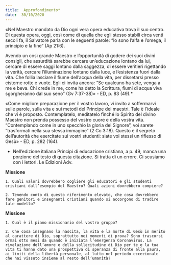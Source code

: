 ```yaml
---
title:  Approfondimento*
date:  30/10/2020
---
```


«Nel Maestro mandato da Dio ogni vera opera educativa trova il suo centro. Di questa opera, oggi, così come di quella che egli stesso stabilì circa venti secoli fa, il Salvatore parla con le seguenti parole: “Io sono l’alfa e l’omega, il principio e la fine” (Ap 21:6).

Avendo un così grande Maestro e l’opportunità di godere dei suoi divini consigli, che assurdità sarebbe cercare un’educazione lontano da lui, cercare di essere saggi lontano dalla saggezza, di essere veritieri rigettando la verità, cercare l’illuminazione lontano dalla luce, e l’esistenza fuori dalla vita. Che follia lasciare il fiume dell’acqua della vita, per dissetarsi presso cisterne rotte e vuote. Egli ci invita ancora: “Se qualcuno ha sete, venga a me e beva. Chi crede in me, come ha detto la Scrittura, fiumi di acqua viva sgorgheranno dal suo seno” (Gv 7:37-38)» - ED, p. 83 (49).*

«Come migliore preparazione per il vostro lavoro, vi invito a soffermarvi sulle parole, sulla vita e sui metodi del Principe dei maestri. Tale è l’ideale che vi è proposto. Contemplatelo, meditatelo finché lo Spirito del divino Maestro non prenda possesso del vostro cuore e della vostra vita. “Contemplando come in uno specchio la gloria del Signore”, voi sarete “trasformati nella sua stessa immagine” (2 Co 3:18). Questo è il segreto dell’autorità che esercitate sui vostri studenti: siate voi stessi un riflesso di Gesù» - ED, p. 282 (164).

* Nell’edizione italiana Principi di educazione cristiana, a p. 49, manca una porzione del testo di questa citazione. Si tratta di un errore. Ci scusiamo con i lettori. Le Edizioni Adv.

**Missione**

`1.	Quali valori dovrebbero cogliere gli educatori e gli studenti cristiani dall’esempio del Maestro? Quali azioni dovrebbero compiere?`

`2.	Tenendo conto di questo riferimento elevato, che cosa dovrebbero fare genitori e insegnanti cristiani quando si accorgono di tradire tale modello?`

**Missione**

`1.	Qual è il piano missionario del vostro gruppo?`

`2.	Che cosa insegnano la nascita, la vita e la morte di Gesù in merito al carattere di Dio, soprattutto nei momenti di prova? Sono trascorsi ormai otto mesi da quando è iniziata l’emergenza Coronavirus. La rivelazione dell’amore e della sollecitudine di Dio per te e la tua vita ti hanno dato una prospettiva di speranza di fronte alla paura, ai limiti della libertà personale, al lutto nel periodo eccezionale che hai vissuto insieme al resto dell’umanità?`
